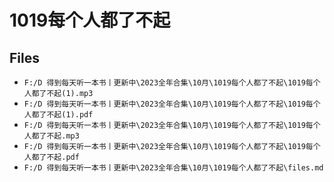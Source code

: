 # 1019每个人都了不起

## Files

- `F:/D 得到每天听一本书丨更新中\2023全年合集\10月\1019每个人都了不起\1019每个人都了不起(1).mp3`
- `F:/D 得到每天听一本书丨更新中\2023全年合集\10月\1019每个人都了不起\1019每个人都了不起(1).pdf`
- `F:/D 得到每天听一本书丨更新中\2023全年合集\10月\1019每个人都了不起\1019每个人都了不起.mp3`
- `F:/D 得到每天听一本书丨更新中\2023全年合集\10月\1019每个人都了不起\1019每个人都了不起.pdf`
- `F:/D 得到每天听一本书丨更新中\2023全年合集\10月\1019每个人都了不起\files.md`
